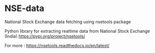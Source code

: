 # NSE-data
National Stock Exchange data fetching using nsetools package

Python library for extracting realtime data from National Stock Exchange (India)
https://pypi.org/project/nsetools/

For more : https://nsetools.readthedocs.io/en/latest/
